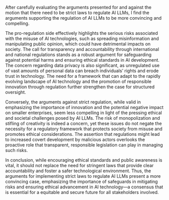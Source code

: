 After carefully evaluating the arguments presented for and against the motion that there need to be strict laws to regulate AI LLMs, I find the arguments supporting the regulation of AI LLMs to be more convincing and compelling. 

The pro-regulation side effectively highlights the serious risks associated with the misuse of AI technologies, such as spreading misinformation and manipulating public opinion, which could have detrimental impacts on society. The call for transparency and accountability through international and national regulations stands as a robust argument for safeguarding against potential harms and ensuring ethical standards in AI development. The concern regarding data privacy is also significant, as unregulated use of vast amounts of personal data can breach individuals’ rights and erode trust in technology. The need for a framework that can adapt to the rapidly evolving landscape of AI technology and the promotion of responsible innovation through regulation further strengthen the case for structured oversight.

Conversely, the arguments against strict regulation, while valid in emphasizing the importance of innovation and the potential negative impact on smaller enterprises, seem less compelling in light of the pressing ethical and societal challenges posed by AI LLMs. The risk of monopolization and stifling of creativity is indeed a concern, yet these issues do not negate the necessity for a regulatory framework that protects society from misuse and promotes ethical considerations. The assertion that regulations might lead to increased covert development by malicious actors overlooks the proactive role that transparent, responsible legislation can play in managing such risks.

In conclusion, while encouraging ethical standards and public awareness is vital, it should not replace the need for stringent laws that provide clear accountability and foster a safer technological environment. Thus, the arguments for implementing strict laws to regulate AI LLMs present a more convincing case, emphasizing the importance of safeguards in mitigating risks and ensuring ethical advancement in AI technology—a consensus that is essential for a equitable and secure future for all stakeholders involved.